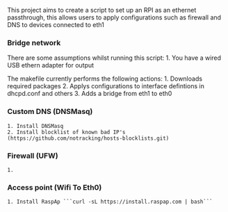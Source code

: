 This project aims to create a script to set up an RPI as an ethernet passthrough, this allows
users to apply configurations such as firewall and DNS to devices connected to eth1


### Bridge network
There are some assumptions whilst running this script:
	1. You have a wired USB ethern adapter for output

The makefile currently performs the following actions:
	1. Downloads required packages
	2. Applys configurations to interface defintions in dhcpd.conf and others
	3. Adds a bridge from eth1 to eth0


### Custom DNS (DNSMasq)
	1. Install DNSMasq
	2. Install blocklist of known bad IP's (https://github.com/notracking/hosts-blocklists.git)

### Firewall (UFW)
	1. 
	
	
### Access point (Wifi To Eth0)
	1. Install RaspAp ```curl -sL https://install.raspap.com | bash```
